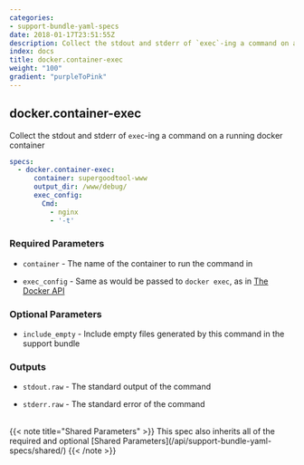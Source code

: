 ```yaml
---
categories:
- support-bundle-yaml-specs
date: 2018-01-17T23:51:55Z
description: Collect the stdout and stderr of `exec`-ing a command on a running docker container
index: docs
title: docker.container-exec
weight: "100"
gradient: "purpleToPink"
---
```


## docker.container-exec

Collect the stdout and stderr of `exec`-ing a command on a running docker container


```yaml
specs:
  - docker.container-exec:
      container: supergoodtool-www
      output_dir: /www/debug/
      exec_config:
        Cmd:
          - nginx
          - '-t'
```


### Required Parameters


- `container` - The name of the container to run the command in


- `exec_config` - Same as would be passed to `docker exec`, as in [The Docker API](https://github.com/moby/moby/blob/master/api/types/configs.go#L43)



### Optional Parameters


- `include_empty` - Include empty files generated by this command in the support bundle



### Outputs

    
- `stdout.raw` - The standard output of the command

- `stderr.raw` - The standard error of the command


<br>
{{< note title="Shared Parameters" >}}
This spec also inherits all of the required and optional [Shared Parameters](/api/support-bundle-yaml-specs/shared/)
{{< /note >}}

    